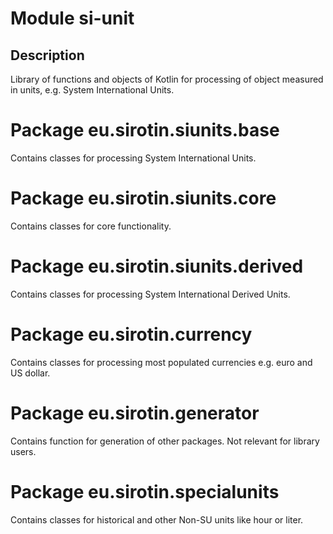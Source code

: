 # Module si-unit

## Description

Library of functions and objects of Kotlin for processing of object measured in units, e.g. 
System International Units.

# Package eu.sirotin.siunits.base

Contains classes for processing System International Units.

# Package eu.sirotin.siunits.core

Contains classes for core functionality.

# Package eu.sirotin.siunits.derived

Contains classes for processing System International Derived Units.

# Package eu.sirotin.currency

Contains classes for processing most populated currencies e.g. euro and US dollar.

# Package eu.sirotin.generator

Contains function for generation of other packages. Not relevant for library users. 


# Package eu.sirotin.specialunits

Contains classes for historical and other Non-SU units like hour or liter. 